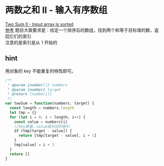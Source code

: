 # 两数之和 II - 输入有序数组

[Two Sum II - Input array is sorted](https://leetcode.com/problems/two-sum-ii-input-array-is-sorted/)  
[参考](https://github.com/azl397985856/leetcode/blob/master/problems/167.two-sum-ii-input-array-is-sorted.md)
题目大致要求是：给定一个排序后的数组，找到两个和等于目标值的数，返回它们的索引  
注意的是索引是从 1 开始的

## hint

用对象的 key 不能重复的特性即可。

```js
/**
 * @param {number[]} numbers
 * @param {number} target
 * @return {number[]}
 */
var twoSum = function(numbers, target) {
  const length = numbers.length
  let tmp = {}
  for (let i = 0; i < length; i++) {
    const value = numbers[i]
    //key是值，value是对应的索引
    if (tmp[target - value]) {
      return [tmp[target - value], i + 1]
    }
    tmp[value] = i + 1
  }
  return []
}
```
